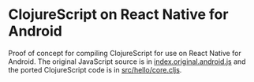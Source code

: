 # ClojureScript on React Native for Android

Proof of concept for compiling ClojureScript for use on React Native for Android. The original JavaScript source is in [index.original.android.js](https://github.com/nicholaskariniemi/ReactNativeCljs/blob/master/index.original.android.js) and the ported ClojureScript code is in [src/hello/core.cljs](https://github.com/nicholaskariniemi/ReactNativeCljs/blob/master/src/hello/core.cljs).